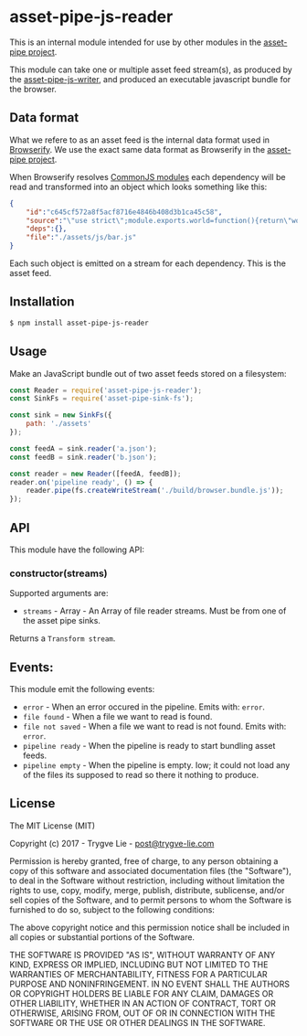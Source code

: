 # asset-pipe-js-reader

This is an internal module intended for use by other modules in the [asset-pipe project][asset-pipe].

This module can take one or multiple asset feed stream(s), as produced by the [asset-pipe-js-writer][asset-pipe-js-writer], and produced an executable javascript bundle for the browser.



## Data format

What we refere to as an asset feed is the internal data format used in [Browserify][browserify]. We
use the exact same data format as Browserify in the [asset-pipe project][asset-pipe].

When Browserify resolves [CommonJS modules][commonjs] each dependency will be read and transformed
into an object which looks something like this:

```json
{
    "id":"c645cf572a8f5acf8716e4846b408d3b1ca45c58",
    "source":"\"use strict\";module.exports.world=function(){return\"world\"};",
    "deps":{},
    "file":"./assets/js/bar.js"
}
```

Each such object is emitted on a stream for each dependency. This is the asset feed.



## Installation

```bash
$ npm install asset-pipe-js-reader
```


## Usage

Make an JavaScript bundle out of two asset feeds stored on a filesystem:

```js
const Reader = require('asset-pipe-js-reader');
const SinkFs = require('asset-pipe-sink-fs');

const sink = new SinkFs({
    path: './assets'
});

const feedA = sink.reader('a.json');
const feedB = sink.reader('b.json');

const reader = new Reader([feedA, feedB]);
reader.on('pipeline ready', () => {
    reader.pipe(fs.createWriteStream('./build/browser.bundle.js'));
});
```



## API

This module have the following API:

### constructor(streams)

Supported arguments are:

 * `streams` - Array - An Array of file reader streams. Must be from one of the asset pipe sinks.

Returns a `Transform stream`.



## Events:

This module emit the following events:

 - `error` -  When an error occured in the pipeline. Emits with: `error`.
 - `file found` - When a file we want to read is found.
 - `file not saved` -  When a file we want to read is not found. Emits with: `error`.
 - `pipeline ready` - When the pipeline is ready to start bundling asset feeds.
 - `pipeline empty` - When the pipeline is empty. Iow; it could not load any of the files its supposed to read so there it nothing to produce.



## License

The MIT License (MIT)

Copyright (c) 2017 - Trygve Lie - post@trygve-lie.com

Permission is hereby granted, free of charge, to any person obtaining a copy
of this software and associated documentation files (the "Software"), to deal
in the Software without restriction, including without limitation the rights
to use, copy, modify, merge, publish, distribute, sublicense, and/or sell
copies of the Software, and to permit persons to whom the Software is
furnished to do so, subject to the following conditions:

The above copyright notice and this permission notice shall be included in
all copies or substantial portions of the Software.

THE SOFTWARE IS PROVIDED "AS IS", WITHOUT WARRANTY OF ANY KIND, EXPRESS OR
IMPLIED, INCLUDING BUT NOT LIMITED TO THE WARRANTIES OF MERCHANTABILITY,
FITNESS FOR A PARTICULAR PURPOSE AND NONINFRINGEMENT. IN NO EVENT SHALL THE
AUTHORS OR COPYRIGHT HOLDERS BE LIABLE FOR ANY CLAIM, DAMAGES OR OTHER
LIABILITY, WHETHER IN AN ACTION OF CONTRACT, TORT OR OTHERWISE, ARISING FROM,
OUT OF OR IN CONNECTION WITH THE SOFTWARE OR THE USE OR OTHER DEALINGS IN
THE SOFTWARE.



[commonjs]: https://nodejs.org/docs/latest/api/modules.html
[asset-pipe]: https://github.com/asset-pipe
[browserify]: https://github.com/substack/node-browserify
[asset-pipe-js-writer]: https://github.com/asset-pipe/asset-pipe-js-writer
